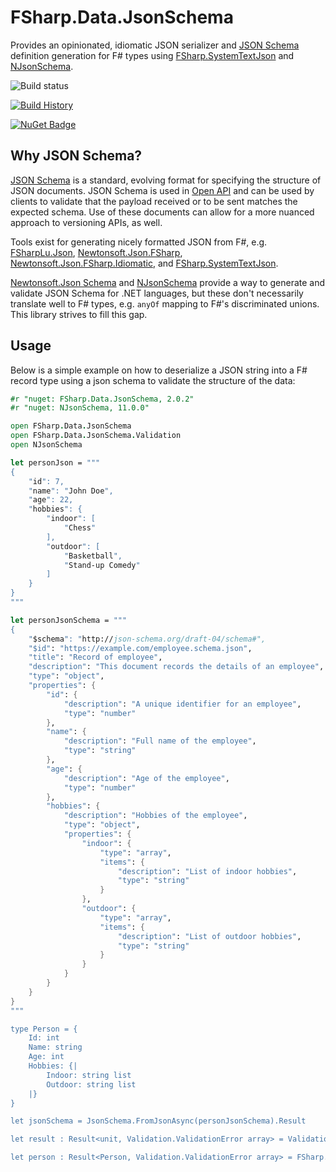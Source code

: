 # FSharp.Data.JsonSchema

Provides an opinionated, idiomatic JSON serializer and [JSON Schema](https://json-schema.org/) definition generation for F# types using [FSharp.SystemTextJson](https://github.com/Tarmil/FSharp.SystemTextJson) and [NJsonSchema](https://github.com/RicoSuter/NJsonSchema).

![Build status](https://github.com/panesofglass/FSharp.Data.JsonSchema/workflows/CI/badge.svg)

[![Build History](https://buildstats.info/github/chart/panesofglass/FSharp.Data.JsonSchema?branch=master)](https://github.com/panesofglass/FSharp.Data.JsonSchema/actions?query=workflow%3ACI)

[![NuGet Badge](https://buildstats.info/nuget/fsharp.data.jsonschema)](https://www.nuget.org/packages/FSharp.Data.JsonSchema/)

## Why JSON Schema?

[JSON Schema](https://json-schema.org/) is a standard, evolving format for specifying the structure of JSON documents. JSON Schema is used in [Open API](https://www.openapis.org/) and can be used by clients to validate that the payload received or to be sent matches the expected schema. Use of these documents can allow for a more nuanced approach to versioning APIs, as well.

Tools exist for generating nicely formatted JSON from F#, e.g. [FSharpLu.Json](https://github.com/Microsoft/fsharplu), [Newtonsoft.Json.FSharp](https://github.com/haf/Newtonsoft.Json.FSharp), [Newtonsoft.Json.FSharp.Idiomatic](https://github.com/baronfel/Newtonsoft.Json.FSharp.Idiomatic), and [FSharp.SystemTextJson](https://github.com/Tarmil/FSharp.SystemTextJson).

[Newtonsoft.Json Schema](https://www.newtonsoft.com/jsonschema) and [NJsonSchema](https://github.com/RicoSuter/NJsonSchema) provide a way to generate and validate JSON Schema for .NET languages, but these don't necessarily translate well to F# types, e.g. `anyOf` mapping to F#'s discriminated unions. This library strives to fill this gap.

## Usage

Below is a simple example on how to deserialize a JSON string into a F# record type using a json schema to validate the structure of the data:

```fsharp
#r "nuget: FSharp.Data.JsonSchema, 2.0.2"
#r "nuget: NJsonSchema, 11.0.0"

open FSharp.Data.JsonSchema
open FSharp.Data.JsonSchema.Validation
open NJsonSchema

let personJson = """
{
    "id": 7,
    "name": "John Doe",
    "age": 22,
    "hobbies": {
        "indoor": [
            "Chess"
        ],
        "outdoor": [
            "Basketball",
            "Stand-up Comedy"
        ]
    }
}
"""

let personJsonSchema = """
{
    "$schema": "http://json-schema.org/draft-04/schema#",
    "$id": "https://example.com/employee.schema.json",
    "title": "Record of employee",
    "description": "This document records the details of an employee",
    "type": "object",
    "properties": {
        "id": {
            "description": "A unique identifier for an employee",
            "type": "number"
        },
        "name": {
            "description": "Full name of the employee",
            "type": "string"
        },
        "age": {
            "description": "Age of the employee",
            "type": "number"
        },
        "hobbies": {
            "description": "Hobbies of the employee",
            "type": "object",
            "properties": {
                "indoor": {
                    "type": "array",
                    "items": {
                        "description": "List of indoor hobbies",
                        "type": "string"
                    }
                },
                "outdoor": {
                    "type": "array",
                    "items": {
                        "description": "List of outdoor hobbies",
                        "type": "string"
                    }
                }
            }
        }
    }
}
"""

type Person = {
    Id: int
    Name: string
    Age: int
    Hobbies: {|
        Indoor: string list
        Outdoor: string list
    |}
}

let jsonSchema = JsonSchema.FromJsonAsync(personJsonSchema).Result

let result : Result<unit, Validation.ValidationError array> = Validation.validate jsonSchema personJson

let person : Result<Person, Validation.ValidationError array> = FSharp.Data.Json.DeserializeWithValidation<Person>(personJson, jsonSchema)
```
